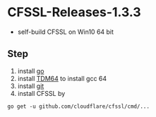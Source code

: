 # CFSSL-Releases-1.3.3
- self-build CFSSL on Win10 64 bit 

## Step
1. install [go](https://golang.org/doc/install)
2. install [TDM64](http://tdm-gcc.tdragon.net/) to install gcc 64
3. install [git](https://git-scm.com/downloads)
4. install CFSSL by
```
go get -u github.com/cloudflare/cfssl/cmd/...
```